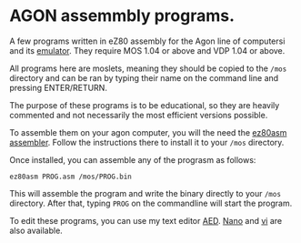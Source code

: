 AGON assemmbly programs.
========================

A few programs written in eZ80 assembly for the Agon line of computersi and its [emulator](https://github.com/tomm/fab-agon-emulator). They require MOS 1.04 or
above and VDP 1.04 or above.

All programs here are moslets, meaning they should be copied to the `/mos` directory and can be ran by typing their name
on the command line and pressing ENTER/RETURN.

The purpose of these programs is to be educational, so they are heavily commented and not necessarily the most efficient
versions possible.

To assemble them on your agon computer, you will the need the [ez80asm assembler](https://github.com/envenomator/agon-ez80asm).
Follow the instructions there to install it to your `/mos` directory.

Once installed, you can assemble any of the  prograsm as follows:

```
ez80asm PROG.asm /mos/PROG.bin
```

This will assemble the program and write the binary directly to your `/mos` directory. After that, typing `PROG` on the
commandline will start the program.

To edit these programs, you can use my text editor [AED](https://github.com/avalonbits/aed).
[Nano](https://github.com/lennart-benschop/agon-utilities/tree/main/Nano/Release) and
[vi](https://github.com/tomm/toms-agon-experiments/tree/main/vi/bin) are also available.

